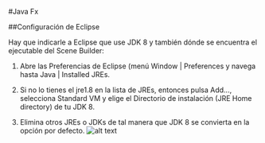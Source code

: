 #Java Fx

##Configuración de Eclipse

Hay que indicarle a Eclipse que use JDK 8 y también dónde se encuentra el ejecutable del Scene Builder:

1.	Abre las Preferencias de Eclipse (menú Window | Preferences y navega hasta Java | Installed JREs.

2.	Si no lo tienes el jre1.8 en la lista de JREs, entonces pulsa Add..., selecciona Standard VM y elige el Directorio de instalación (JRE Home directory) de tu JDK 8.

3.	Elimina otros JREs o JDKs de tal manera que JDK 8 se convierta en la opción por defecto.
![alt text][2]



[1]: https://raw.githubusercontent.com/dramon-z/curso-java/master/Semana10/img/1.png
[2]: https://raw.githubusercontent.com/dramon-z/curso-java/master/Semana10/img/1.png